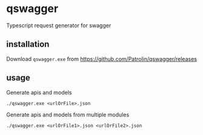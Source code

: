 # qswagger
Typescript request generator for swagger

## installation
Download `qswagger.exe` from https://github.com/Patrolin/qswagger/releases

## usage
Generate apis and models
```
./qswagger.exe <urlOrFile>.json
```

Generate apis and models from multiple modules
```
./qswagger.exe <urlOrFile1>.json <urlOrFile2>.json
```
